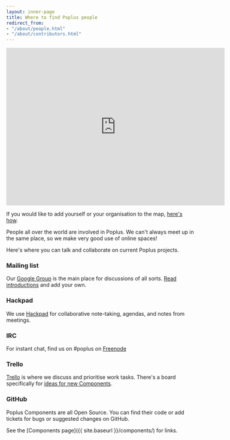```yaml
---
layout: inner-page
title: Where to find Poplus people
redirect_from:
- "/about/people.html"
- "/about/contributors.html"
---
```


<iframe src="https://mapsengine.google.com/map/u/0/embed?mid=zIRpJTfhUk3U.kz3_0IC6HoQ4" frameborder="0" height="420" width="583"></iframe>

If you would like to add yourself or your organisation to the map, [here's how](https://github.com/ciudadanointeligente/home-poplus/wiki).

People all over the world are involved in Poplus. We can't always meet up in the same place, so we make very good use of online spaces!

Here's where you can talk and collaborate on current Poplus projects.

### Mailing list

Our [Google Group](https://groups.google.com/forum/#!forum/poplus) is the main place for discussions of all sorts.
[Read introductions](https://groups.google.com/forum/#!topic/poplus/FAAmhwOosns)
and add your own.

### Hackpad

We use [Hackpad](https://popluscon.hackpad.com/) for collaborative note-taking, agendas, and notes from meetings.

### IRC

For instant chat, find us on #poplus on [Freenode](https://webchat.freenode.net/)

### Trello

[Trello](https://trello.com) is where we discuss and prioritise work tasks. There's a board specifically for [ideas for new Components](https://trello.com/b/5gGF4xrJ/ideas-for-new-poplus-components).

### GitHub

Poplus Components are all Open Source. You can find their code or add tickets for bugs or suggested changes on GitHub.

See the [Components page]({{ site.baseurl }}/components/) for links.
